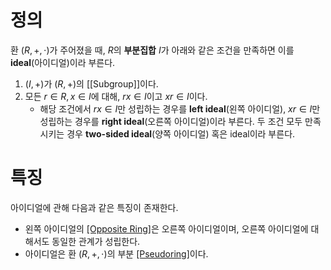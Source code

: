 # 정의
환 $(R, +, \cdot)$가 주어졌을 때, $R$의 **부분집합** $I$가 아래와 같은 조건을 만족하면 이를 **ideal**(아이디얼)이라 부른다.
1) $(I, +)$가 $(R,+)$의 [[Subgroup]]이다.
2) 모든 $r \in R, x \in I$에 대해, $rx \in I$이고 $xr \in I$이다.
	- 해당 조건에서 $rx \in I$만 성립하는 경우를 **left ideal**(왼쪽 아이디얼), $xr \in I$만 성립하는 경우를 **right ideal**(오른쪽 아이디얼)이라 부른다. 두 조건 모두 만족시키는 경우 **two-sided ideal**(양쪽 아이디얼) 혹은 ideal이라 부른다.

# 특징
아이디얼에 관해 다음과 같은 특징이 존재한다.
- 왼쪽 아이디얼의 [[Opposite Ring]](반대환)은 오른쪽 아이디얼이며, 오른쪽 아이디얼에 대해서도 동일한 관계가 성립한다.
- 아이디얼은 환 $(R, +, \cdot)$의 부분 [[Pseudoring]](유사환)이다.